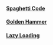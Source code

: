 #### [Spaghetti Code](spaghetti-code/spaghetti-code.md)
#### [Golden Hammer](golden-hammer/golden-hammer.md)
#### [Lazy Loading](lazy-loading/lazy-loading.md)

